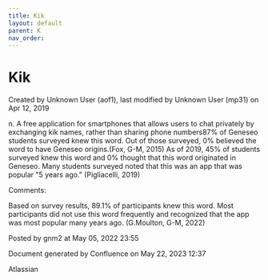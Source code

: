 ```yaml
---
title: Kik
layout: default
parent: K
nav_order:
---
```


# Kik

Created by  Unknown User (aof1), last modified by  Unknown User (mp31) on Apr 12, 2019

n. A free application for smartphones that allows users to chat privately by exchanging kik names, rather than sharing phone numbers87% of Geneseo students surveyed knew this word. Out of those surveyed, 0% believed the word to have Geneseo origins.(Fox, G-M, 2015) As of 2019, 45% of students surveyed knew this word and 0% thought that this word originated in Geneseo. Many students surveyed noted that this was an app that was popular &quot;5 years ago.&quot; (Pigliacelli, 2019)

Comments:

Based on survey results, 89.1% of participants knew this word. Most participants did not use this word frequently and recognized that the app was most popular many years ago. (G.Moulton, G-M, 2022)

Posted by gnm2 at May 05, 2022 23:55

Document generated by Confluence on May 22, 2023 12:37

Atlassian
